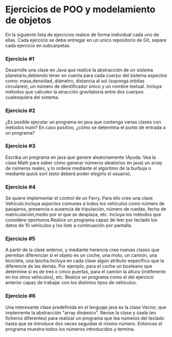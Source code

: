 # Ejercicios de POO y modelamiento de objetos
En la siguiente lista de ejercicios realice de forma individual cada uno de ellas. Cada ejercicio se debe entregar en un unico repositorio de Git, 
separe cada ejercicio en subcarpetas. 

### Ejercicio #1
Desarrolle una clase en Java que realice la abstracción de un sistema planetario,debiendo tener en cuenta para cada cuerpo 
del sistema aspectos como: masa,densidad, diámetro, distancia al sol (suponga órbitas circulares), un número de identificador 
único y un nombre textual. Incluya métodos que calculen la atracción gravitatoria entre dos cuerpos cualesquiera del sistema.


### Ejercicio #2
¿Es posible ejecutar un programa en java que contenga varias clases con métodos main? En caso positivo, ¿cómo se determina el 
punto de entrada a un programa?


### Ejercicio #3
Escriba un programa en java que genere aleatoriamente (Ayuda: Vea la clase Math para saber cómo generar números aleatorios en java) 
un array de números reales, y lo ordene mediante el algoritmo de la burbuja o mediante quick sort (esto deberá poder elegirlo el usuario).


### Ejercicio #4
Se quiere implementar el control de un Ferry. Para ello cree una clase Vehículo.Incluya aspectos comunes a todos los vehículos como 
número de pasajeros, presencia o ausencia de tripulación, número de ruedas, fecha de matriculación,medio por el que se desplaza, etc. 
Incluya los métodos que considere oportunos.Realice un programa capaz de leer por teclado los datos de 10 vehículos y los liste a continuación por pantalla.


### Ejercicio #5
A partir de la clase anterior, y mediante herencia cree nuevas clases que permitan diferenciar si el objeto es un coche, una moto, 
un camión, una bicicleta, una lancha.Incluya en cada clase algún atributo específico que la diferencie de las demás. Por ejemplo, 
para el coche un booleano que determine si es de tres o cinco puertas, para el camión la altura (indiferente en los otros vehículos), etc. 
Realice un programa como el del ejercicio anterior capaz de trabajar con los distintos tipos de vehículos.


### Ejercicio #6
Una interesante clase predefinida en el lenguaje java es la clase Vector, que implemente la abstracción "array dinámico". 
Revise la clase y úsela (en ficheros diferentes) para realizar un programa que lea números del teclado hasta que se introduce 
dos veces seguidas el mismo número. Entonces el programa muestra todos los números introducidos y termina.
